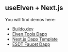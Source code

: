 ## useElven + Next.js

You will find demos here:
- [Buildo.dev](https://github.com/xdevguild/buildo.dev)
- [Elven Tools Dapp](https://github.com/ElvenTools/elven-tools-dapp)
- [Next.js Dapp Template](https://github.com/xdevguild/nextjs-dapp-template)
- [ESDT Faucet Dapp](https://github.com/xdevguild/esdt-faucet-dapp)
